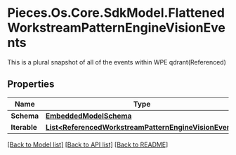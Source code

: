 # Pieces.Os.Core.SdkModel.FlattenedWorkstreamPatternEngineVisionEvents
This is a plural snapshot of all of the events within WPE qdrant(Referenced)

## Properties

Name | Type | Description | Notes
------------ | ------------- | ------------- | -------------
**Schema** | [**EmbeddedModelSchema**](EmbeddedModelSchema.md) |  | [optional] 
**Iterable** | [**List&lt;ReferencedWorkstreamPatternEngineVisionEvent&gt;**](ReferencedWorkstreamPatternEngineVisionEvent.md) |  | 

[[Back to Model list]](../README.md#documentation-for-models) [[Back to API list]](../README.md#documentation-for-api-endpoints) [[Back to README]](../README.md)

